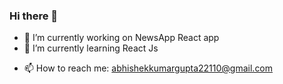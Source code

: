 ### Hi there 👋

- 🔭 I’m currently working on NewsApp React app
- 🌱 I’m currently learning React Js
<!-- - 👯 I’m looking to collaborate on ... -->
<!-- - 🤔 I’m looking for help with ... -->
<!-- - 💬 Ask me about ... -->
- 📫 How to reach me: abhishekkumargupta22110@gmail.com
<!-- - 😄 Pronouns: ...
- ⚡ Fun fact: ... -->

